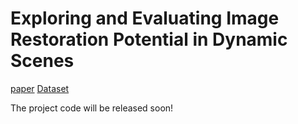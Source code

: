 # Exploring and Evaluating Image Restoration Potential in Dynamic Scenes


[paper](https://arxiv.org/pdf/2203.11754.pdf) [Dataset](https://drive.google.com/file/d/1YhjBCBBFvRlSDiCvVrM-smkNlgaejX3N/view?usp=sharing)

The project code will be released soon!

